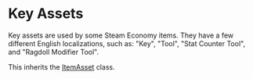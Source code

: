 Key Assets
==========

Key assets are used by some Steam Economy items. They have a few different English localizations, such as: "Key", "Tool", "Stat Counter Tool", and "Ragdoll Modifier Tool".

This inherits the [ItemAsset](/ItemAsset/README.md) class.
